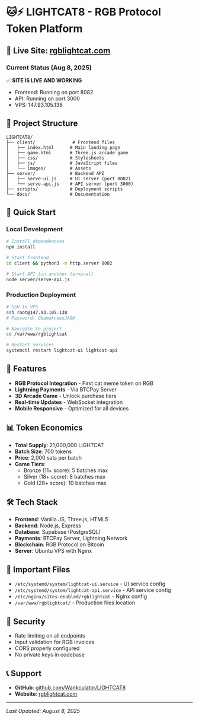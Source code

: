 # 🐱⚡ LIGHTCAT8 - RGB Protocol Token Platform

## 🚀 Live Site: [rgblightcat.com](http://rgblightcat.com)

### Current Status (Aug 8, 2025)
✅ **SITE IS LIVE AND WORKING**
- Frontend: Running on port 8082
- API: Running on port 3000  
- VPS: 147.93.105.138

## 📁 Project Structure
```
LIGHTCAT8/
├── client/              # Frontend files
│   ├── index.html      # Main landing page
│   ├── game.html       # Three.js arcade game
│   ├── css/            # Stylesheets
│   ├── js/             # JavaScript files
│   └── images/         # Assets
├── server/             # Backend API
│   ├── serve-ui.js     # UI server (port 8082)
│   └── serve-api.js    # API server (port 3000)
├── scripts/            # Deployment scripts
└── docs/               # Documentation
```

## 🔧 Quick Start

### Local Development
```bash
# Install dependencies
npm install

# Start frontend
cd client && python3 -m http.server 8082

# Start API (in another terminal)
node server/serve-api.js
```

### Production Deployment
```bash
# SSH to VPS
ssh root@147.93.105.138
# Password: ObamaknowsJA8@

# Navigate to project
cd /var/www/rgblightcat

# Restart services
systemctl restart lightcat-ui lightcat-api
```

## 🌟 Features
- **RGB Protocol Integration** - First cat meme token on RGB
- **Lightning Payments** - Via BTCPay Server
- **3D Arcade Game** - Unlock purchase tiers
- **Real-time Updates** - WebSocket integration
- **Mobile Responsive** - Optimized for all devices

## 📊 Token Economics
- **Total Supply**: 21,000,000 LIGHTCAT
- **Batch Size**: 700 tokens
- **Price**: 2,000 sats per batch
- **Game Tiers**:
  - Bronze (11+ score): 5 batches max
  - Silver (18+ score): 8 batches max
  - Gold (28+ score): 10 batches max

## 🛠️ Tech Stack
- **Frontend**: Vanilla JS, Three.js, HTML5
- **Backend**: Node.js, Express
- **Database**: Supabase (PostgreSQL)
- **Payments**: BTCPay Server, Lightning Network
- **Blockchain**: RGB Protocol on Bitcoin
- **Server**: Ubuntu VPS with Nginx

## 📝 Important Files
- `/etc/systemd/system/lightcat-ui.service` - UI service config
- `/etc/systemd/system/lightcat-api.service` - API service config
- `/etc/nginx/sites-enabled/rgblightcat` - Nginx config
- `/var/www/rgblightcat/` - Production files location

## 🔐 Security
- Rate limiting on all endpoints
- Input validation for RGB invoices
- CORS properly configured
- No private keys in codebase

## 📞 Support
- **GitHub**: [github.com/Wankculator/LIGHTCAT8](https://github.com/Wankculator/LIGHTCAT8)
- **Website**: [rgblightcat.com](http://rgblightcat.com)

---
*Last Updated: August 8, 2025*